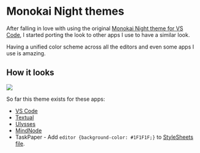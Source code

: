 # Monokai Night themes

After falling in love with using the original [Monokai Night theme for VS Code](https://github.com/fabiospampinato/vscode-monokai-night#readme), I started porting the look to other apps I use to have a similar look.

Having a unified color scheme across all the editors and even some apps I use is amazing.

## How it looks

![](https://i.imgur.com/Xffv68c.jpg)

So far this theme exists for these apps:

- [VS Code](https://github.com/fabiospampinato/vscode-monokai-night#readme)
- [Textual](https://github.com/nikitavoloboev/my-mac-os/tree/master/textual#readme)
- [Ulysses](https://styles.ulyssesapp.com/bundle/Monokai+Night/5bbcb619b3dafa6b4e6d6bd4)
- [MindNode](https://github.com/nikitavoloboev/my-mac-os/tree/master/mindnode#readme)
- TaskPaper - Add `editor {background-color: #1F1F1F;}` to [StyleSheets file](https://support.hogbaysoftware.com/t/how-do-you-edit-the-theme/1245).
